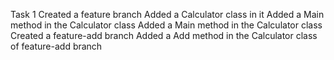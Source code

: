 Task 1
Created a feature branch
Added a Calculator class in it
Added a Main method in the Calculator class
Added a Main method in the Calculator class
Created a feature-add branch 
Added a Add method in the Calculator class of feature-add branch

